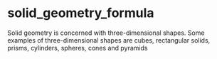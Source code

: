 # solid_geometry_formula

Solid geometry is concerned with three-dimensional shapes. Some examples of three-dimensional shapes are cubes, rectangular solids, prisms, cylinders, spheres, cones and pyramids

